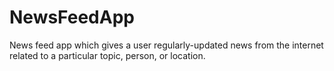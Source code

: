 # NewsFeedApp
News feed app which gives a user regularly-updated news from the internet related to a particular topic, person, or location.
